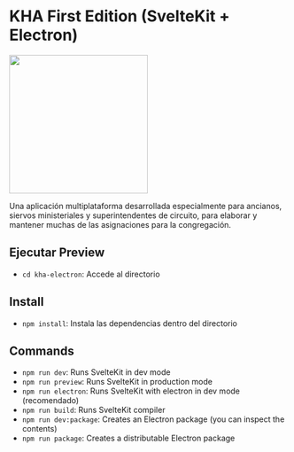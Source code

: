 # KHA First Edition (SvelteKit + Electron)

<img src="https://user-images.githubusercontent.com/104039397/229170217-7e28c87c-e84b-4429-a57f-fb69a503fb84.png" width="250">

  Una aplicación multiplataforma desarrollada especialmente para ancianos, siervos ministeriales y superintendentes de circuito, para elaborar y mantener muchas de las asignaciones para la congregación.

## Ejecutar Preview
- `cd kha-electron`: Accede al directorio

## Install
- `npm install`: Instala las dependencias dentro del directorio

## Commands
- `npm run dev`: Runs SvelteKit in dev mode
- `npm run preview`: Runs SvelteKit in production mode
- `npm run electron`: Runs SvelteKit with electron in dev mode (recomendado)
- `npm run build`: Runs SvelteKit compiler
- `npm run dev:package`: Creates an Electron package (you can inspect the contents)
- `npm run package`: Creates a distributable Electron package

